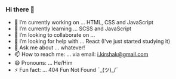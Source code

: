 ### Hi there 👋

- 🔭 I’m currently working on ... HTML, CSS and JavaScript
- 🌱 I’m currently learning ... SCSS and JavaScript
- 👯 I’m looking to collaborate on ...
- 🤔 I’m looking for help with ... React (I've just started studying it)
- 💬 Ask me about ... whatever!
- 📫 How to reach me: ... via email: i.kirshak@gmail.com
- 😄 Pronouns: ... He/Him
- ⚡ Fun fact: ... 404 Fun Not Found ¯\_(ツ)_/¯

